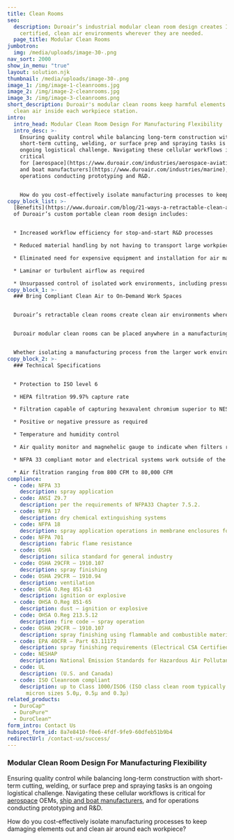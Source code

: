 ```yaml
---
title: Clean Rooms
seo:
  description: Duroair’s industrial modular clean room design creates ISO
    certified, clean air environments wherever they are needed.
  page_title: Modular Clean Rooms
jumbotron:
  img: /media/uploads/image-30-.png
nav_sort: 2000
show_in_menu: "true"
layout: solution.njk
thumbnail: /media/uploads/image-30-.png
image_1: /img/image-1-cleanrooms.jpg
image_2: /img/image-2-cleanrooms.jpg
image_3: /img/image-3-cleanrooms.png
short_description: Duroair's modular clean rooms keep harmful elements out and
  clean air inside each workpiece station.
intro:
  intro_head: Modular Clean Room Design For Manufacturing Flexibility
  intro_desc: >-
    Ensuring quality control while balancing long-term construction with
    short-term cutting, welding, or surface prep and spraying tasks is an
    ongoing logistical challenge. Navigating these cellular workflows is
    critical
    for [aerospace](https://www.duroair.com/industries/aerospace-aviation) OEMs, [ship
    and boat manufacturers](https://www.duroair.com/industries/marine), and for
    operations conducting prototyping and R&D.


    How do you cost-effectively isolate manufacturing processes to keep damaging elements out and clean air around each workpiece?
copy_block_list: >-
  [Benefits](https://www.duroair.com/blog/21-ways-a-retractable-clean-air-enclosure-solves-problems)
  of Duroair’s custom portable clean room design includes:


  * Increased workflow efficiency for stop-and-start R&D processes

  * Reduced material handling by not having to transport large workpieces to a dedicated clean air space

  * Eliminated need for expensive equipment and installation for air make-up

  * Laminar or turbulent airflow as required

  * Unsurpassed control of isolated work environments, including pressure (positive or negative), humidity, and temperature air flow patterns, and harmful dust particulates and gaseous contaminants
copy_block_1: >-
  ### Bring Compliant Clean Air to On-Demand Work Spaces


  Duroair’s retractable clean rooms create clean air environments wherever they are needed. We combine our [DuroRoom™](/products/duroroom)  retractable enclosure with our DuroClean™  engineered exhaust system into one flexible, cost-effective solution for portable clean rooms and isolation rooms.


  Duroair modular clean rooms can be placed anywhere in a manufacturing facility without having to install supplementary ductwork — or pay for ongoing air make-up costs. Our portable, retractable enclosures with non-vented air filtration can be engineered for large or small self-contained work environments, wherever and whenever needed. 


  Whether isolating a manufacturing process from the larger work environment (negative pressure) or protecting a process from contamination (positive pressure), our [DuroRoom™](/products/duroroom) and engineered filtration systems help guarantee worker safety from toxic dust and fumes, while reducing operating expenses and increasing productivity.
copy_block_2: >-
  ### Technical Specifications


  * Protection to ISO level 6 

  * HEPA filtration 99.97% capture rate

  * Filtration capable of capturing hexavalent chromium superior to NESHAP 319

  * Positive or negative pressure as required

  * Temperature and humidity control

  * Air quality monitor and magnehelic gauge to indicate when filters require changing

  * NFPA 33 compliant motor and electrical systems work outside of the air stream

  * Air filtration ranging from 800 CFM to 80,000 CFM
compliance:
  - code: NFPA 33
    description: spray application
  - code: ANSI Z9.7
    description: per the requirements of NFPA33 Chapter 7.5.2.
  - code: NFPA 17
    description: dry chemical extinguishing systems
  - code: NFPA 18
    description: spray application operations in membrane enclosures for fire suppression
  - code: NFPA 701
    description: fabric flame resistance
  - code: OSHA
    description: silica standard for general industry
  - code: OSHA 29CFR – 1910.107
    description: spray finishing
  - code: OSHA 29CFR – 1910.94
    description: ventilation
  - code: OHSA O.Reg 851-63
    description: ignition or explosive
  - code: OHSA O.Reg 851-65
    description: dust – ignition or explosive
  - code: OHSA O.Reg 213.5.12
    description: fire code – spray operation
  - code: OSHA 29CFR – 1910.107
    description: spray finishing using flammable and combustible material
  - code: EPA 40CFR – Part 63.11173
    description: spray finishing requirements (Electrical CSA Certified)
  - code: NESHAP
    description: National Emission Standards for Hazardous Air Pollutants
  - code: UL
    description: (U.S. and Canada)
  - code: ISO Cleanroom compliant
    description: up to Class 1000/ISO6 (ISO class clean room typically measures
      micron sizes 5.0µ, 0.5µ and 0.3µ)
related_products:
  - DuroCap™
  - DuroPure™
  - DuroClean™
form_intro: Contact Us
hubspot_form_id: 8a7e8410-f0e6-4fdf-9fe9-60dfeb51b9b4
redirectUrl: /contact-us/success/
---
```

### **Modular Clean Room Design For Manufacturing Flexibility**

Ensuring quality control while balancing long-term construction with short-term cutting, welding, or surface prep and spraying tasks is an ongoing logistical challenge. Navigating these cellular workflows is critical for [aerospace](https://www.duroair.com/industries/aerospace-aviation) OEMs, [ship and boat manufacturers](https://www.duroair.com/industries/marine), and for operations conducting prototyping and R&D. 

How do you cost-effectively isolate manufacturing processes to keep damaging elements out and clean air around each workpiece?